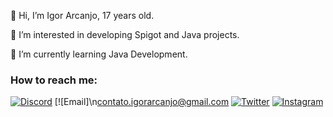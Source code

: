 👋 Hi, I’m Igor Arcanjo, 17 years old.

👀 I’m interested in developing Spigot and Java projects.

🌱 I’m currently learning Java Development.

### How to reach me:
[![Discord](https://img.shields.io/badge/Discord-7289DA?style=for-the-badge&logo=discord&logoColor=white)](https://discord.com/users/867199301624660038)
[![Email]\n<contato.igorarcanjo@gmail.com>
[![Twitter](https://img.shields.io/badge/Twitter-1DA1F2?style=for-the-badge&logo=twitter&logoColor=white)](https://twitter.com/igoorarcanjo)
[![Instagram](https://img.shields.io/badge/INSTAGRAM-E1306C?style=for-the-badge&logo=instagram&logoColor=white)](https://instagram.com/igoorarcanjo)
